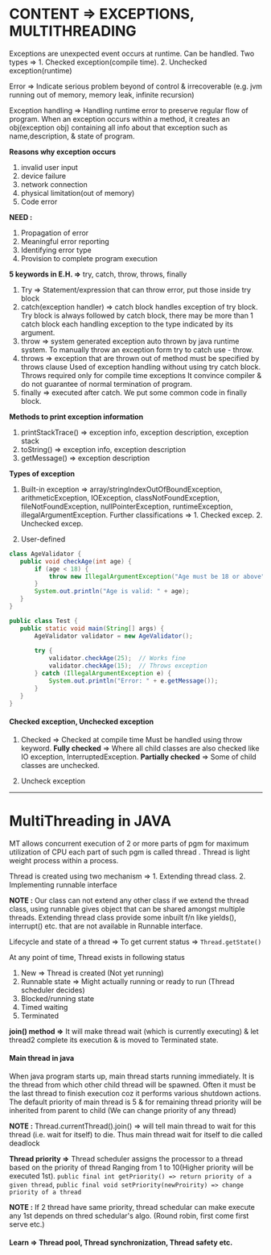 # CONTENT => EXCEPTIONS, MULTITHREADING  

Exceptions are unexpected event occurs at runtime. Can be handled. Two types => 1. Checked exception(compile time). 2. Unchecked exception(runtime)

Error => Indicate serious problem beyond of control & irrecoverable (e.g. jvm running out of memory, memory leak, infinite recursion) 

Exception handling => Handling runtime error to preserve regular flow of program. When an exception occurs within a method, it creates an obj(exception obj) containing all info about that exception such as name,description, & state of program.

**Reasons why exception occurs**
1. invalid user input
2. device failure
3. network connection
4. physical limitation(out of memory)
5. Code error

**NEED :**
1. Propagation of error
2. Meaningful error reporting
3. Identifying error type
4. Provision to complete program execution

**5 keywords in E.H. =>** try, catch, throw, throws, finally
1. Try => Statement/expression that can throw error, put those inside try block
2. catch(exception handler) => catch block handles exception of try block. Try block is always followed by catch block, there may be more than 1 catch block each handling exception to the type indicated by its argument.
3. throw => system generated exception auto thrown by java runtime system. To manually throw an exception form try to catch use - throw.
4. throws => exception that are thrown out of method must be specified by throws clause Used of exception handling without using try catch block. Throws required only for compile time exceptions It convince compiler & do not guarantee of normal termination of program.
5. finally => executed after catch. We put some common code in finally block.


**Methods to print exception information**
1. printStackTrace() => exception info, exception description, exception stack
2. toString() => exception info, exception description
3. getMessage() => exception description

**Types of exception**

1. Built-in exception => array/stringIndexOutOfBoundException, arithmeticException, IOException, classNotFoundException, fileNotFoundException, nullPointerException, runtimeException, illegalArgumentException. Further classifications => 1. Checked excep. 2. Unchecked excep.

2. User-defined
```java
class AgeValidator {
   public void checkAge(int age) {
       if (age < 18) {
           throw new IllegalArgumentException("Age must be 18 or above");
       }
       System.out.println("Age is valid: " + age);
   }
}

public class Test {
   public static void main(String[] args) {
       AgeValidator validator = new AgeValidator();
       
       try {
           validator.checkAge(25);  // Works fine
           validator.checkAge(15);  // Throws exception
       } catch (IllegalArgumentException e) {
           System.out.println("Error: " + e.getMessage());
       }
   }
}
```

#### Checked exception, Unchecked exception

1. Checked => Checked at compile time Must be handled using throw keyword. **Fully checked** => Where all child classes are also checked like IO exception, InterruptedException. **Partially checked** => Some of child classes are unchecked.

2. Uncheck exception

-----

# MultiThreading in JAVA

MT allows concurrent execution of 2 or more parts of pgm for maximum utilization of CPU each part of such pgm is called thread . Thread is light weight process within a process.

Thread is created using two mechanism => 1. Extending thread class. 2. Implementing runnable interface

**NOTE :** Our class can not extend any other class if we extend the thread class, using runnable gives object that can be shared amongst multiple threads. Extending thread class provide some inbuilt f/n like yields(), interrupt() etc. that are not available in Runnable interface.

Lifecycle and state of a thread => To get current status => `Thread.getState()`

At any point of time, Thread exists in following status
1. New => Thread is created (Not yet running)
2. Runnable state => Might actually running or ready to run (Thread scheduler decides)
3. Blocked/running state
4. Timed waiting
5. Terminated

**join() method =>** It will make thread wait (which is currently executing) & let thread2 complete its execution & is moved to Terminated state.

#### Main thread in java

When java program starts up, main thread starts running immediately. It is the thread from which other child thread will be spawned. Often it must be the last thread to finish execution coz it performs various shutdown actions. The default priority of main thread is 5 & for remaining thread priority will be inherited from parent to child (We can change priority of any thread)

**NOTE :** Thread.currentThread().join() => will tell main thread to wait for this thread (i.e. wait for itself) to die. Thus main thread wait for itself to die called deadlock

**Thread priority =>** Thread scheduler assigns the processor to a thread based on the priority of thread Ranging from 1 to 10(Higher priority will be executed 1st). `public final int getPriority() => return priority of a given thread`, `public final void setPriority(newProirity) => change priority of a thread`

**NOTE :** If 2 thread have same priority, thread schedular can make execute any 1st depends on thred schedular's algo. (Round robin, first come first serve etc.) 

#### Learn => Thread pool, Thread synchronization, Thread safety etc.
















